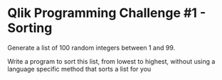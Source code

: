 # Qlik Programming Challenge #1 - Sorting

Generate a list of 100 random integers between 1 and 99.

Write a program to sort this list, from lowest to highest, without using a language specific method that sorts a list for you